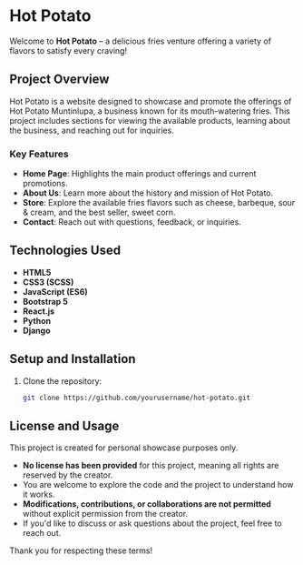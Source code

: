 # Hot Potato

Welcome to **Hot Potato** – a delicious fries venture offering a variety of flavors to satisfy every craving!

## Project Overview

Hot Potato is a website designed to showcase and promote the offerings of Hot Potato Muntinlupa, a business known for its mouth-watering fries. This project includes sections for viewing the available products, learning about the business, and reaching out for inquiries.

### Key Features

- **Home Page**: Highlights the main product offerings and current promotions.
- **About Us**: Learn more about the history and mission of Hot Potato.
- **Store**: Explore the available fries flavors such as cheese, barbeque, sour & cream, and the best seller, sweet corn.
- **Contact**: Reach out with questions, feedback, or inquiries.

## Technologies Used

- **HTML5**
- **CSS3 (SCSS)**
- **JavaScript (ES6)**
- **Bootstrap 5**
- **React.js**
- **Python**
- **Django**

## Setup and Installation

1. Clone the repository:
   ```bash
   git clone https://github.com/yourusername/hot-potato.git


## License and Usage

This project is created for personal showcase purposes only. 

- **No license has been provided** for this project, meaning all rights are reserved by the creator.
- You are welcome to explore the code and the project to understand how it works.
- **Modifications, contributions, or collaborations are not permitted** without explicit permission from the creator.
- If you'd like to discuss or ask questions about the project, feel free to reach out.

Thank you for respecting these terms!
